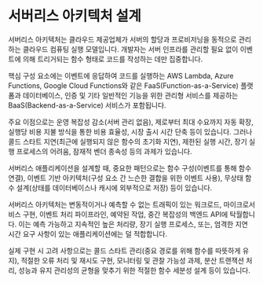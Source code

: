 # 서버리스 아키텍처 설계

서버리스 아키텍처는 클라우드 제공업체가 서버의 할당과 프로비저닝을 동적으로 관리하는 클라우드 컴퓨팅 실행 모델입니다. 개발자는 서버 인프라를 관리할 필요 없이 이벤트에 의해 트리거되는 함수 형태로 코드를 작성하는 데만 집중합니다.

핵심 구성 요소에는 이벤트에 응답하여 코드를 실행하는 AWS Lambda, Azure Functions, Google Cloud Functions와 같은 FaaS(Function-as-a-Service) 플랫폼과 데이터베이스, 인증 및 기타 일반적인 기능을 위한 관리형 서비스를 제공하는 BaaS(Backend-as-a-Service) 서비스가 포함됩니다.

주요 이점으로는 운영 복잡성 감소(서버 관리 없음), 제로부터 최대 수요까지 자동 확장, 실행당 비용 지불 방식을 통한 비용 효율성, 시장 출시 시간 단축 등이 있습니다. 그러나 콜드 스타트 지연(최근에 실행되지 않은 함수의 초기화 지연), 제한된 실행 시간, 장기 실행 프로세스의 어려움, 잠재적 벤더 종속성 등의 과제가 있습니다.

서버리스 애플리케이션을 설계할 때, 중요한 패턴으로는 함수 구성(이벤트를 통해 함수 연결), 이벤트 기반 아키텍처(구성 요소 간 느슨한 결합을 위한 이벤트 사용), 무상태 함수 설계(상태를 데이터베이스나 캐시에 외부적으로 저장) 등이 있습니다.

서버리스 아키텍처는 변동적이거나 예측할 수 없는 트래픽이 있는 워크로드, 마이크로서비스 구현, 이벤트 처리 파이프라인, 예약된 작업, 중간 복잡성의 백엔드 API에 탁월합니다. 이는 예측 가능하고 지속적인 높은 처리량, 장기 실행 프로세스, 또는, 엄격한 지연 시간 요구 사항이 있는 애플리케이션에는 덜 적합합니다.

실제 구현 시 고려 사항으로는 콜드 스타트 관리(중요 경로를 위해 함수를 따뜻하게 유지), 적절한 오류 처리 및 재시도 구현, 모니터링 및 관찰 가능성 과제, 분산 트랜잭션 처리, 성능과 유지 관리성의 균형을 맞추기 위한 적절한 함수 세분성 설계 등이 있습니다.